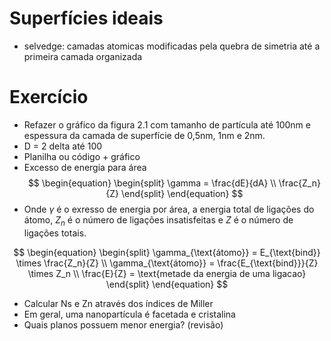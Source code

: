 # Superfícies ideais

- selvedge: camadas atomicas modificadas pela quebra de simetria até a primeira camada organizada

# Exercício
- Refazer o gráfico da figura 2.1 com tamanho de partícula até 100nm e espessura da camada de superfície de 0,5nm, 1nm e 2nm.
- D = 2 delta até 100 
- Planilha ou código + gráfico
- Excesso de energia para área
$$
\begin{equation}
\begin{split}
    \gamma = \frac{dE}{dA} \\ 
    \frac{Z_n}{Z}
\end{split}
\end{equation}
$$
- Onde $\gamma$ é o exresso de energia por área, a energia total de ligações do átomo, $Z_n$ é o número de ligações insatisfeitas e $Z$ é o número de ligações totais.

$$
\begin{equation}
\begin{split}
    \gamma_{\text{átomo}} = E_{\text{bind}} \times \frac{Z_n}{Z} \\
    \gamma_{\text{átomo}} = \frac{E_{\text{bind}}}{Z} \times Z_n \\
    \frac{E}{Z} = \text{metade da energia de uma ligacao}
\end{split}
\end{equation}
$$

- Calcular Ns e Zn através dos índices de Miller
- Em geral, uma nanopartícula é facetada e cristalina
- Quais planos possuem menor energia? (revisão)
